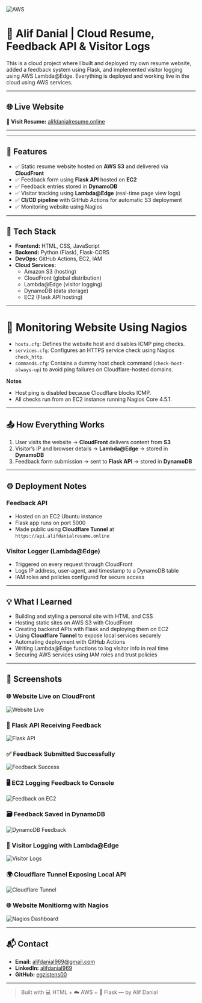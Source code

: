 ![AWS](https://img.shields.io/badge/Built%20on-AWS-orange)

# 💼 Alif Danial | Cloud Resume, Feedback API & Visitor Logs

This is a cloud project where I built and deployed my own resume website, added a feedback system using Flask, and implemented visitor logging using AWS Lambda@Edge. Everything is deployed and working live in the cloud using AWS services.

---

## 🌐 Live Website

**🔗 Visit Resume:** [alifdanialresume.online](https://alifdanialresume.online)

---

---

## 🚀 Features

- ✅ Static resume website hosted on **AWS S3** and delivered via **CloudFront**
- ✅ Feedback form using **Flask API** hosted on **EC2**
- ✅ Feedback entries stored in **DynamoDB**
- ✅ Visitor tracking using **Lambda@Edge** (real-time page view logs)
- ✅ **CI/CD pipeline** with GitHub Actions for automatic S3 deployment
- ✅ Monitoring website using Nagios

---

## 🧪 Tech Stack

- **Frontend:** HTML, CSS, JavaScript
- **Backend:** Python (Flask), Flask-CORS
- **DevOps:** GitHub Actions, EC2, IAM
- **Cloud Services:**
  - Amazon S3 (hosting)
  - CloudFront (global distribution)
  - Lambda@Edge (visitor logging)
  - DynamoDB (data storage)
  - EC2 (Flask API hosting)

---
# 💼 Monitoring Website Using Nagios


- `hosts.cfg`: Defines the website host and disables ICMP ping checks.
- `services.cfg`: Configures an HTTPS service check using Nagios `check_http`.
- `commands.cfg`: Contains a dummy host check command (`check-host-always-up`) to avoid ping failures on Cloudflare-hosted domains.

**Notes**

- Host ping is disabled because Cloudflare blocks ICMP.
- All checks run from an EC2 instance running Nagios Core 4.5.1.

---

## 📤 How Everything Works

1. User visits the website → **CloudFront** delivers content from **S3**
2. Visitor’s IP and browser details → **Lambda@Edge** → stored in **DynamoDB**
3. Feedback form submission → sent to **Flask API** → stored in **DynamoDB**

---

## ⚙️ Deployment Notes

### Feedback API
- Hosted on an EC2 Ubuntu instance
- Flask app runs on port 5000
- Made public using **Cloudflare Tunnel** at `https://api.alifdanialresume.online`

### Visitor Logger (Lambda@Edge)
- Triggered on every request through CloudFront
- Logs IP address, user-agent, and timestamp to a DynamoDB table
- IAM roles and policies configured for secure access

---

## 💡 What I Learned

- Building and styling a personal site with HTML and CSS
- Hosting static sites on AWS S3 with CloudFront
- Creating backend APIs with Flask and deploying them on EC2
- Using **Cloudflare Tunnel** to expose local services securely
- Automating deployment with GitHub Actions
- Writing Lambda@Edge functions to log visitor info in real time
- Securing AWS services using IAM roles and trust policies

---

## 📸 Screenshots

### 🌐 Website Live on CloudFront
![Website Live](screenshots/website%20live.png)

### 🧠 Flask API Receiving Feedback
![Flask API](screenshots/flask%20api.png)

### ✅ Feedback Submitted Successfully
![Feedback Success](screenshots/feedback%20success.png)

### 🖥️ EC2 Logging Feedback to Console
![Feedback on EC2](screenshots/feedback%20success%20-%20ec2.png)

### 🗃️ Feedback Saved in DynamoDB
![DynamoDB Feedback](screenshots/dynamodb%20feedback.png)

### 🧾 Visitor Logging with Lambda@Edge
![Visitor Logs](screenshots/visitor%20logs.png)

### 🌍 Cloudflare Tunnel Exposing Local API
![Cloudflare Tunnel](screenshots/cloudfare%20tunnel.png)

### 🌐 Website Monitiorng with Nagios
![Nagios Dashboard](screenshots/nagios%20dashboard.png)


---

## 📬 Contact

- **Email:** alifdanial969@gmail.com  
- **LinkedIn:** [alifdanial969](https://www.linkedin.com/in/alifdanial969)  
- **GitHub:** [egzistens00](https://github.com/egzistens00)

---

> Built with 💻 HTML + ☁️ AWS + 🐍 Flask — by Alif Danial

